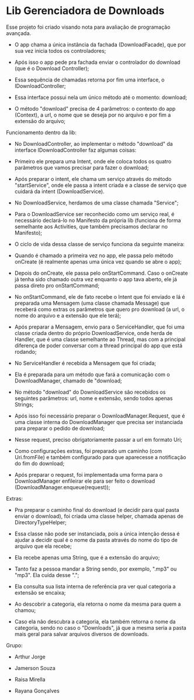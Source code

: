 # Lib Gerenciadora de Downloads

Esse projeto foi criado visando nota para avaliação de programação avançada.

- O app chama a única instância da fachada (DownloadFacade), que por sua vez inicia todos os controladores;
- Após isso o app pede pra fachada enviar o controlador do download (que é o Download Controller);
- Essa sequência de chamadas retorna por fim uma interface, o IDownloadController;
- Essa interface possui nela um único método até o momento: download;
- O método "download" precisa de 4 parâmetros: o contexto do app (Context), a url, o nome que se deseja por no arquivo e por fim a extensão do arquivo;

Funcionamento dentro da lib: 
- No DownloadController, ao implementar o método "download" da interface IDownloadController faz algumas coisas:
- Primeiro ele prepara uma Intent, onde ele coloca todos os quatro parâmetros que vamos precisar para fazer o download;
- Após preparar o intent, ele chama um serviço através do método "startService", onde ele passa a intent criada e a classe de serviço que cuidará da intent (DownloadService).
- No DownloadService, herdamos de uma classe chamada "Service";
- Para o DownloadService ser reconhecido como um serviço real, é necessário declará-lo no Manifesto da própria lib (funciona de forma semelhante aos Activities, que também precisamos declarar no Manifesto);
- O ciclo de vida dessa classe de serviço funciona da seguinte maneira:
- Quando é chamado a primeira vez no app, ele passa pelo método onCreate (é realmente apenas uma única vez quando se abre o app);
- Depois do onCreate, ele passa pelo onStartCommand. Caso o onCreate já tenha sido chamado outra vez enquanto o app tava aberto, ele já passa direto pro onStartCommand;
- No onStartCommand, ele de fato recebe o Intent que foi enviado e lá é preparada uma Mensagem (uma classe chamada Message) que receberá como extras os parâmetros que quero pro download (a url, o nome do arquivo e a extensão que ele terá);
- Após preparar a Mensagem, envio para o ServiceHandler, que foi uma classe criada dentro do próprio DownloadService, onde herda de Handler, que é uma classe semelhante ao Thread, mas com a principal diferença de poder conversar com a thread principal do app que está rodando;
- No ServiceHandler é recebida a Mensagem que foi criada;- Ela  é preparada para um método que fará a comunicação com o DownloadManager, chamado de "download;
- No método "download" do DownloadService são recebidos os seguintes parâmetros: url, nome e extensão, sendo todos apenas Strings;
- Após isso foi necessário preparar o DownloadManager.Request, que é uma classe interna do DownloadManager que precisa ser instanciada para preparar o pedido de download;
- Nesse request, preciso obrigatoriamente passar a url em formato Uri;
- Como configurações extras, foi preparado um caminho (com Uri.fromFile) e também configurado para que aparecesse a notificação do fim do download;
- Após preparar o request, foi implementada uma forma para o DownloadManager enfileirar ele para ser feito o download (DownloadManager.enqueue(request));

Extras:
- Pra preparar o caminho final do download (e decidir para qual pasta enviar o download), foi criada uma classe helper, chamada apenas de DirectoryTypeHelper;
- Essa classe não pode ser instanciada, pois a única intenção dessa é ajudar a decidir qual é o nome da pasta através do nome do tipo de arquivo que ela recebe;
- Ela recebe apenas uma String, que é a extensão do arquivo;
- Tanto faz a pessoa mandar a String sendo, por exemplo, ".mp3" ou "mp3". Ela cuida desse ".";
- Ela consulta sua lista interna de referência pra ver qual categoria a extensão se encaixa;
- Ao descobrir a categoria, ela retorna o nome da mesma para quem a chamou;
- Caso ela não descubra a categoria, ela também retorna o nome da categoria, sendo no caso o "Downloads", já que a mesma seria a pasta mais geral para salvar arquivos diversos de downloads.Grupo: - Arthur Jorge- Jamerson Souza- Raisa Mirella- Rayana Gonçalves 